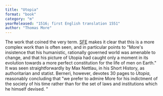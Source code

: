 ```yaml
---
title: "Utopia"
format: "book"
category: "m"
yearReleased: "1516; first English translation 1551"
author: "Thomas More"
---
```

The work that coined the very term. <a href="http://www.sf-encyclopedia.com/entry/more_sir_thomas">SFE</a> makes it  clear that this is a more complex work than is often seen, and in particular  points to "More's insistence that his humanistic, rationally governed world was  amenable to change, and that his picture of Utopia had caught only a moment in  its evolution towards a more perfect constitution for the life of men on Earth."
 
It was seen straightforwardly by Max Nettlau, in his Short History, as authoritarian and  statist. Berneri, however, devotes 30 pages to _Utopia_, reasonably concluding that "we prefer to admire More for his  indictment of the society of his time rather than for the set of laws and  institutions which he himself devised. "
 
